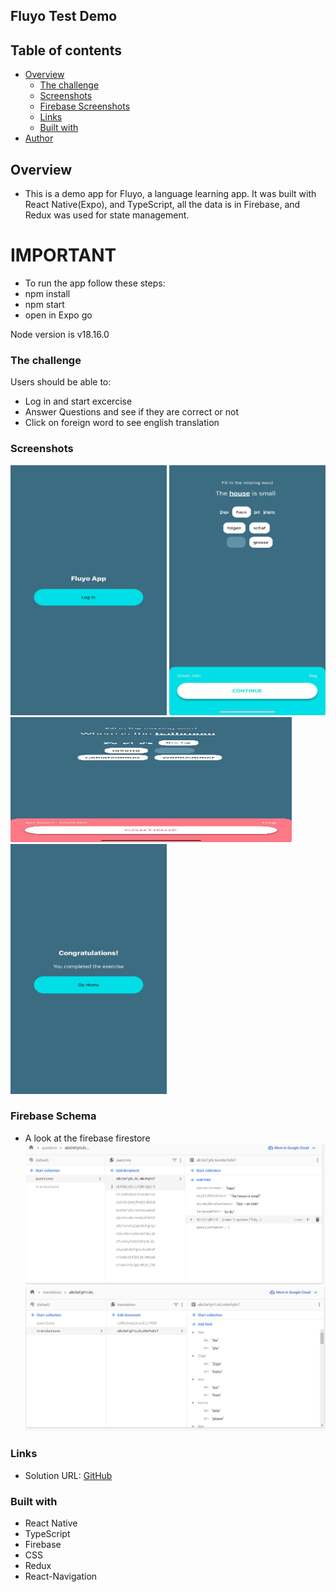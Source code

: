## Fluyo Test Demo

## Table of contents

- [Overview](#overview)
  - [The challenge](#the-challenge)
  - [Screenshots](#screenshots)
  - [Firebase Screenshots](#firebase-schema)
  - [Links](#links)
  - [Built with](#built-with)
- [Author](#author)

## Overview

- This is a demo app for Fluyo, a language learning app. It was built with React Native(Expo), and TypeScript, all the data is in Firebase, and Redux was used for state management.

# IMPORTANT

- To run the app follow these steps:
- npm install
- npm start
- open in Expo go

Node version is v18.16.0

### The challenge

Users should be able to:

- Log in and start excercise
- Answer Questions and see if they are correct or not
- Click on foreign word to see english translation

### Screenshots

<img src="./src/assets/login-screenshot.jpg" alt="Begin Screenshot" width="250" height="400" />
<img src="./src/assets/correct-screenshot.jpg" alt="App Screenshot" width="250" height="400" />
<img src="./src/assets/fail-screenshot.jpg" alt="Wrong Answer Screenshot" width="450" height="200" />
<img src="./src/assets/end-exercise-screenshot.jpg" alt="End Exercise Screenshot" width="250" height="400" />

### Firebase Schema

- A look at the firebase firestore
  ![Questions Schema Screenshot](./src/assets/firebase_questions_schema.png)
  ![Translations Schema Screenshot](./src/assets/translations_schema.png)

### Links

- Solution URL: [GitHub](https://github.com/mikenjuki/FluyoDemo)

### Built with

- React Native
- TypeScript
- Firebase
- CSS
- Redux
- React-Navigation
